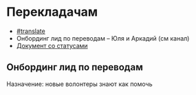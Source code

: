 # Перекладачам

* [\#translate](https://discord.gg/RNFAWKT)
* Онбординг лид по переводам – Юля и Аркадий \(см канал\)
* [Документ со статусами ](https://docs.google.com/spreadsheets/d/1y3mJShRwaG7Km6fCljnaong7L4zP73Xy22Z6hrm5iwY/edit#gid=0)

## Онбординг лид по переводам

Назначение: новые волонтеры знают как помочь



